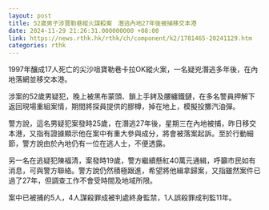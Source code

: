 ```yaml
---
layout: post
title: 52歲男子涉寶勒巷縱火謀殺案　潛逃內地27年後被捕移交本港
date: 2024-11-29 21:26:31.000000000 +08:00
link: https://news.rthk.hk/rthk/ch/component/k2/1781465-20241129.htm
categories: rthk
---
```


1997年釀成17人死亡的尖沙咀寶勒巷卡拉OK縱火案，一名疑兇潛逃多年後，在內地落網並移交本港。

涉案的52歲男疑犯，晚上被黑布蒙頭、鎖上手銬及腰纏鐵鏈，在多名警員押解下返回現場重組案情，期間將探員提供的膠樽，掉在地上，模擬投擲汽油彈。

警方說，這名男疑犯案發時25歲，在潛逃27年後，星期三在內地被捕，昨日移交本港，又指有證據顯示他在案中有重大參與成分，將會被落案起訴。至於行動細節，警方說由於內地仍有一位在逃人士，不便透露。

另一名在逃疑犯陳福清，案發時19歲，警方繼續懸紅40萬元通緝，呼籲市民如有消息，可與警方聯絡。警方說仍然積極跟進，希望將他緝拿歸案，又指雖然案件已過了27年，但調查工作不會受時間及地域所限。

案中已被捕的5人，4人謀殺罪成被判處終身監禁，1人誤殺罪成判監11年。
